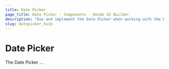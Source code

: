 ```yaml
---
title: Date Picker
page_title: Date Picker - Components - Kendo UI Builder
description: "Use and implement the Date Picker when working with the Kendo UI Builder tool for creating and managing Angular and AngularJS-based web applications."
slug: datepicker_kuib
---
```


# Date Picker

The Date Picker ...

<!-- screen -->
